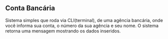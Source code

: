 ## Conta Bancária

Sistema simples que roda via CLI(terminal), de uma agência bancária, onde você informa sua conta, o número da sua agência e seu nome. 
O sistema retorna uma mensagem mostrando os dados inseridos.
